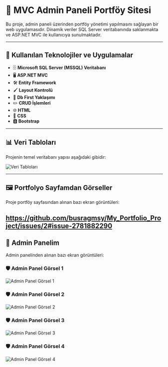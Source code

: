 # 🌟 MVC Admin Paneli Portföy Sitesi

Bu proje, admin paneli üzerinden portföy yönetimi yapılmasını sağlayan bir web uygulamasıdır. Dinamik veriler SQL Server veritabanında saklanmakta ve ASP.NET MVC ile kullanıcıya sunulmaktadır.

---

## 🚀 Kullanılan Teknolojiler ve Uygulamalar
- 🗄️ **Microsoft SQL Server (MSSQL) Veritabanı**
- 🖥️ **ASP.NET MVC**
- 🛠️ **Entity Framework**
- 🖌️ **Layout Kontrolü**
- 📂 **Db First Yaklaşımı**
- ✏️ **CRUD İşlemleri**
- 🌐 **HTML**
- 🎨 **CSS**
- 🅱️ **Bootstrap**

---

## 📊 Veri Tabloları

Projenin temel veritabanı yapısı aşağıdaki gibidir:

![Veri Tabloları]([path/to/veri-tablolari.png](https://github.com/busragmsy/My_Portfolio_Project/issues/1#issue-2781868122))

---

## 🖼️ Portfolyo Sayfamdan Görseller

Proje portföy sayfasından alınan bazı ekran görüntüleri:

https://github.com/busragmsy/My_Portfolio_Project/issues/2#issue-2781882290
---

## 🔐 Admin Panelim

Admin panelinden alınan bazı ekran görüntüleri:

### 🛡️ Admin Panel Görsel 1
![Admin Panel Görsel 1](path/to/adminpanel-gorsel1.png)

### 🛡️ Admin Panel Görsel 2
![Admin Panel Görsel 2](path/to/adminpanel-gorsel2.png)

### 🛡️ Admin Panel Görsel 3
![Admin Panel Görsel 3](path/to/adminpanel-gorsel3.png)

### 🛡️ Admin Panel Görsel 4
![Admin Panel Görsel 4](path/to/adminpanel-gorsel4.png)
